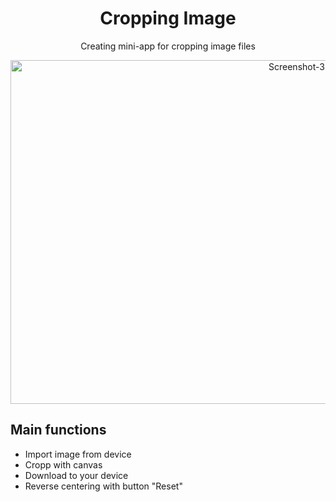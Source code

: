 <h1 align="center">Cropping Image</h1>
<p align="center">Creating mini-app for cropping image files</p>
<p align="center">
  <img width="900" height="550" src="https://i.ibb.co/5Y1svfk/Screenshot-3.jpg" alt="Screenshot-3" border="0">
</p>

<h2>Main functions</h2>
<ul>
  <li>Import image from device</li>
  <li>Cropp with canvas</li>
  <li>Download to your device</li>
  <li>Reverse centering with button "Reset"</li>
</ul>
